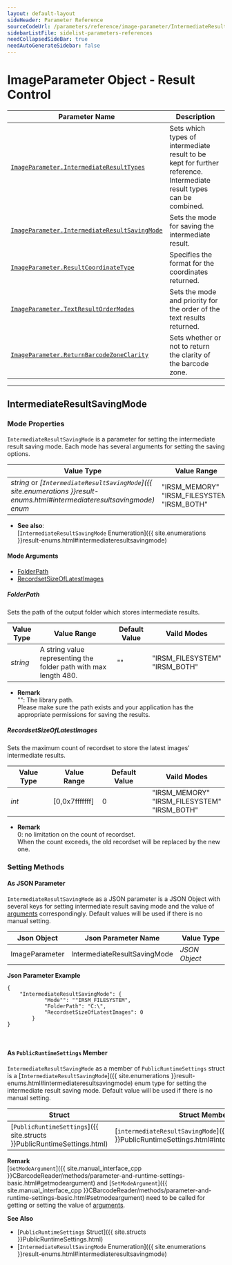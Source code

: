 ```yaml
---
layout: default-layout
sideHeader: Parameter Reference
sourceCodeUrl: /parameters/reference/image-parameter/IntermediateResultSavingMode.md
sidebarListFile: sidelist-parameters-references
needCollapsedSideBar: true
needAutoGenerateSidebar: false
---
```


# ImageParameter Object - Result Control

 | Parameter Name | Description |
 | -------------- | ----------- | 
 | [`ImageParameter.IntermediateResultTypes`](result-control.md#intermediateresulttypes) | Sets which types of intermediate result to be kept for further reference. Intermediate result types can be combined. | 
 | [`ImageParameter.IntermediateResultSavingMode`](#intermediateresultsavingmode) | Sets the mode for saving the intermediate result. | 
 | [`ImageParameter.ResultCoordinateType`](result-control.md#resultcoordinatetype) | Specifies the format for the coordinates returned. | 
 | [`ImageParameter.TextResultOrderModes`](TextResultOrderModes.md#textresultordermodes) | Sets the mode and priority for the order of the text results returned. | 
 | [`ImageParameter.ReturnBarcodeZoneClarity`](result-control.md#returnbarcodezoneclarity) | Sets whether or not to return the clarity of the barcode zone. |  

---

## IntermediateResultSavingMode

### Mode Properties
`IntermediateResultSavingMode` is a parameter for setting the intermediate result saving mode. Each mode has several arguments for setting the saving options.   

| Value Type | Value Range | Default Value |
| ---------- | ----------- | ------------- |
| *string* or *[`IntermediateResultSavingMode`]({{ site.enumerations }}result-enums.html#intermediateresultsavingmode) enum* | "IRSM_MEMORY"<br>"IRSM_FILESYSTEM"<br>"IRSM_BOTH" | "IRSM_MEMORY" |

- **See also**:   
    [`IntermediateResultSavingMode` Enumeration]({{ site.enumerations }}result-enums.html#intermediateresultsavingmode)  
    
#### Mode Arguments
- [FolderPath](#folderpath)
- [RecordsetSizeOfLatestImages](#recordsetsizeoflatestimages)
 
##### FolderPath 
Sets the path of the output folder which stores intermediate results.   

| Value Type | Value Range | Default Value | Vaild Modes | 
| ---------- | ----------- | ------------- | ----------- |
| *string* | A string value representing the folder path with max length 480. | "" | "IRSM_FILESYSTEM"<br>"IRSM_BOTH" |         

- **Remark**     
    "": The library path.    
    Please make sure the path exists and your application has the appropriate permissions for saving the results.   

##### RecordsetSizeOfLatestImages
Sets the maximum count of recordset to store the latest images' intermediate results.

| Value Type | Value Range | Default Value | Vaild Modes | 
| ---------- | ----------- | ------------- | ----------- |
| *int* | [0,0x7fffffff]  |  0 | "IRSM_MEMORY"<br>"IRSM_FILESYSTEM"<br>"IRSM_BOTH" | 

- **Remark**     
    0: no limitation on the count of recordset.   
    When the count exceeds, the old recordset will be replaced by the new one.

### Setting Methods

#### As JSON Parameter
`IntermediateResultSavingMode` as a JSON parameter is a JSON Object with several keys for setting intermediate result saving mode and the value of [arguments](#mode-arguments) correspondingly. Default values will be used if there is no manual setting.

| Json Object |	Json Parameter Name | Value Type |
| ----------- | ------------------- | ---------- |
| ImageParameter | IntermediateResultSavingMode | *JSON Object* |

**Json Parameter Example**   
```
{
    "IntermediateResultSavingMode": {
            "Mode"": ""IRSM_FILESYSTEM",
            "FolderPath": "C:\",
            "RecordsetSizeOfLatestImages": 0
        }
}
```

&nbsp;


#### As `PublicRuntimeSettings` Member
`IntermediateResultSavingMode` as a member of `PublicRuntimeSettings` struct is a [`IntermediateResultSavingMode`]({{ site.enumerations }}result-enums.html#intermediateresultsavingmode) enum type for setting the intermediate result saving mode. Default value will be used if there is no manual setting.

| Struct |	Struct Member Name | Value Type |
| ------ | ------------------ | ---------- |
| [`PublicRuntimeSettings`]({{ site.structs }}PublicRuntimeSettings.html) | [`intermediateResultSavingMode`]({{ site.structs }}PublicRuntimeSettings.html#intermediateresultsavingmode) | [`IntermediateResultSavingMode`]({{ site.enumerations }}result-enums.html#intermediateresultsavingmode) |

**Remark**   
[`GetModeArgument`]({{ site.manual_interface_cpp }}CBarcodeReader/methods/parameter-and-runtime-settings-basic.html#getmodeargument) and [`SetModeArgument`]({{ site.manual_interface_cpp }}CBarcodeReader/methods/parameter-and-runtime-settings-basic.html#setmodeargument) need to be called for getting or setting the value of [arguments](#mode-arguments).

**See Also**    
- [`PublicRuntimeSettings` Struct]({{ site.structs }}PublicRuntimeSettings.html)
- [`IntermediateResultSavingMode` Enumeration]({{ site.enumerations }}result-enums.html#intermediateresultsavingmode)


&nbsp;
